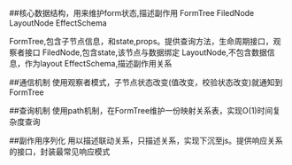##核心数据结构，用来维护form状态,描述副作用
FormTree
FiledNode
LayoutNode
EffectSchema

FormTree,包含子节点信息，和state,props。提供查询方法，生命周期接口，观察者接口
FiledNode,包含state,该节点与数据绑定
LayoutNode,不包含数据信息，作为layout
EffectSchema,描述副作用关系

##通信机制 
使用观察者模式，子节点状态改变(值改变，校验状态改变)就通知到FormTree

##查询机制
使用path机制，在FormTree维护一份映射关系表，实现O(1)时间复杂度查询

##副作用序列化
用以描述联动关系，只描述关系，实现下沉至js。提供响应关系的接口，封装最常见响应模式



